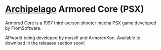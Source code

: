 # [Archipelago](https://archipelago.gg) Armored Core (PSX)

Armored Core is a 1997 third-person shooter mecha PSX game developed by FromSoftware.

APworld being developed by myself and ArmoredKori. Available to download in the releases section soon!

